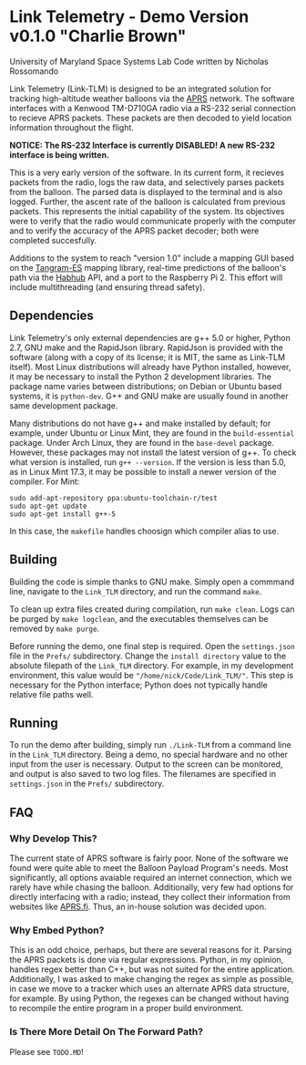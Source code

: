 Link Telemetry - Demo Version v0.1.0 "Charlie Brown"
====================================================

University of Maryland Space Systems Lab
Code written by Nicholas Rossomando

Link Telemetry (Link-TLM) is designed to be an integrated solution for tracking high-altitude weather balloons
via the [APRS](http://www.aprs.org/) network. The software interfaces with a Kenwood TM-D710GA radio
via a RS-232 serial connection to recieve APRS packets. These packets are then decoded to yield
location information throughout the flight.

**NOTICE: The RS-232 Interface is currently DISABLED! A new RS-232 interface is being written.**

This is a very early version of the software. In its current form, it recieves packets from the radio,
logs the raw data, and selectively parses packets from the balloon. The parsed data is displayed to the
terminal and is also logged. Further, the ascent rate of the balloon is calculated from previous packets.
This represents the initial capability of the system. Its objectives were to verify that the radio would
communicate properly with the computer and to verify the accuracy of the APRS packet decoder; both were
completed succesfully.

Additions to the system to reach "version 1.0" include a mapping GUI based on the [Tangram-ES](https://github.com/tangrams/tangram-es)
mapping library, real-time predictions of the balloon's path via the [Habhub](http://predict.habhub.org/)
API, and a port to the Raspberry Pi 2. This effort will include multithreading (and ensuring thread safety).

Dependencies
------------

Link Telemetry's only external dependencies are g++ 5.0 or higher, Python 2.7, GNU make and the RapidJson library.
RapidJson is provided with the software (along with a copy of its license; it is MIT, the same as Link-TLM itself).
Most Linux distributions will already have Python installed, however, it may be necessary to install the Python 2
development libraries. The package name varies between distributions; on Debian or Ubuntu based systems, it is 
`python-dev`. G++ and GNU make are usually found in another same development package.

Many distributions do not have g++ and make installed by default; for example, under Ubuntu
or Linux Mint, they are found in the `build-essential` package. Under Arch Linux, they are found in the
`base-devel` package. However, these packages may not install the latest version of g++. To check what
version is installed, run `g++ --version`. If the version is less than 5.0, as in Linux Mint 17.3, it may
be possible to install a newer version of the compiler. For Mint:

```
sudo add-apt-repository ppa:ubuntu-toolchain-r/test
sudo apt-get update
sudo apt-get install g++-5
```

In this case, the `makefile` handles choosign which compiler alias to use.

Building
--------

Building the code is simple thanks to GNU make. Simply open a commmand line, navigate to the `Link_TLM`
directory, and run the command `make`. 

To clean up extra files created during compilation, run `make clean`.
Logs can be purged by `make logclean`, and the executables themselves can be removed by `make purge`.

Before running the demo, one final step is required. Open the `settings.json` file in the `Prefs/`
subdirectory. Change the `install directory` value to the absolute filepath of the `Link_TLM`
directory. For example, in my development environment, this value would be `"/home/nick/Code/Link_TLM/"`.
This step is necessary for the Python interface; Python does not typically handle relative file paths well.

Running
-------

To run the demo after building, simply run `./Link-TLM` from a command line in the `Link_TLM` directory.
Being a demo, no special hardware and no other input from the user is necessary. Output to the screen can be monitored,
and output is also saved to two log files. The filenames are specified in `settings.json` in the `Prefs/`
subdirectory.

FAQ
---

### Why Develop This? ###
The current state of APRS software is fairly poor. None of the software we found were quite able to meet the
Balloon Payload Program's needs. Most significantly, all options avaiable required an internet connection,
which we rarely have while chasing the balloon. Additionally, very few had options for directly interfacing
with a radio; instead, they collect their information from websites like [APRS.fi](http://www.aprs.fi). Thus,
an in-house solution was decided upon.

### Why Embed Python? ###
This is an odd choice, perhaps, but there are several reasons for it. Parsing the APRS packets is done via
regular expressions. Python, in my opinion, handles regex better than C++, but was not suited for the entire 
application. Additionally, I was asked to make changing the regex as simple as possible, in case we move to a
tracker which uses an alternate APRS data structure, for example. By using Python, the regexes can be changed
without having to recompile the entire program in a proper build environment.

### Is There More Detail On The Forward Path? ###
Please see `TODO.MD`!

